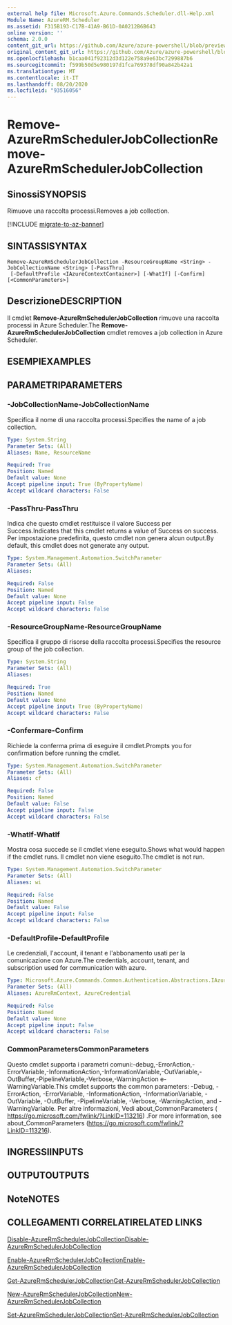```yaml
---
external help file: Microsoft.Azure.Commands.Scheduler.dll-Help.xml
Module Name: AzureRM.Scheduler
ms.assetid: F315B193-C17B-41A9-B61D-0A0212B6B643
online version: ''
schema: 2.0.0
content_git_url: https://github.com/Azure/azure-powershell/blob/preview/src/ResourceManager/Scheduler/Commands.Scheduler/help/Remove-AzureRmSchedulerJobCollection.md
original_content_git_url: https://github.com/Azure/azure-powershell/blob/preview/src/ResourceManager/Scheduler/Commands.Scheduler/help/Remove-AzureRmSchedulerJobCollection.md
ms.openlocfilehash: b1caa041f92312d3d122e758a9e63bc7299887b6
ms.sourcegitcommit: f599b50d5e980197d1fca769378df90a842b42a1
ms.translationtype: MT
ms.contentlocale: it-IT
ms.lasthandoff: 08/20/2020
ms.locfileid: "93516056"
---
```

# <span data-ttu-id="ad496-101">Remove-AzureRmSchedulerJobCollection</span><span class="sxs-lookup"><span data-stu-id="ad496-101">Remove-AzureRmSchedulerJobCollection</span></span>

## <span data-ttu-id="ad496-102">Sinossi</span><span class="sxs-lookup"><span data-stu-id="ad496-102">SYNOPSIS</span></span>
<span data-ttu-id="ad496-103">Rimuove una raccolta processi.</span><span class="sxs-lookup"><span data-stu-id="ad496-103">Removes a job collection.</span></span>

[!INCLUDE [migrate-to-az-banner](../../includes/migrate-to-az-banner.md)]

## <span data-ttu-id="ad496-104">SINTASSI</span><span class="sxs-lookup"><span data-stu-id="ad496-104">SYNTAX</span></span>

```
Remove-AzureRmSchedulerJobCollection -ResourceGroupName <String> -JobCollectionName <String> [-PassThru]
 [-DefaultProfile <IAzureContextContainer>] [-WhatIf] [-Confirm] [<CommonParameters>]
```

## <span data-ttu-id="ad496-105">Descrizione</span><span class="sxs-lookup"><span data-stu-id="ad496-105">DESCRIPTION</span></span>
<span data-ttu-id="ad496-106">Il cmdlet **Remove-AzureRmSchedulerJobCollection** rimuove una raccolta processi in Azure Scheduler.</span><span class="sxs-lookup"><span data-stu-id="ad496-106">The **Remove-AzureRmSchedulerJobCollection** cmdlet removes a job collection in Azure Scheduler.</span></span>

## <span data-ttu-id="ad496-107">ESEMPI</span><span class="sxs-lookup"><span data-stu-id="ad496-107">EXAMPLES</span></span>

## <span data-ttu-id="ad496-108">PARAMETRI</span><span class="sxs-lookup"><span data-stu-id="ad496-108">PARAMETERS</span></span>

### <span data-ttu-id="ad496-109">-JobCollectionName</span><span class="sxs-lookup"><span data-stu-id="ad496-109">-JobCollectionName</span></span>
<span data-ttu-id="ad496-110">Specifica il nome di una raccolta processi.</span><span class="sxs-lookup"><span data-stu-id="ad496-110">Specifies the name of a job collection.</span></span>

```yaml
Type: System.String
Parameter Sets: (All)
Aliases: Name, ResourceName

Required: True
Position: Named
Default value: None
Accept pipeline input: True (ByPropertyName)
Accept wildcard characters: False
```

### <span data-ttu-id="ad496-111">-PassThru</span><span class="sxs-lookup"><span data-stu-id="ad496-111">-PassThru</span></span>
<span data-ttu-id="ad496-112">Indica che questo cmdlet restituisce il valore Success per Success.</span><span class="sxs-lookup"><span data-stu-id="ad496-112">Indicates that this cmdlet returns a value of Success on success.</span></span>
<span data-ttu-id="ad496-113">Per impostazione predefinita, questo cmdlet non genera alcun output.</span><span class="sxs-lookup"><span data-stu-id="ad496-113">By default, this cmdlet does not generate any output.</span></span>

```yaml
Type: System.Management.Automation.SwitchParameter
Parameter Sets: (All)
Aliases: 

Required: False
Position: Named
Default value: None
Accept pipeline input: False
Accept wildcard characters: False
```

### <span data-ttu-id="ad496-114">-ResourceGroupName</span><span class="sxs-lookup"><span data-stu-id="ad496-114">-ResourceGroupName</span></span>
<span data-ttu-id="ad496-115">Specifica il gruppo di risorse della raccolta processi.</span><span class="sxs-lookup"><span data-stu-id="ad496-115">Specifies the resource group of the job collection.</span></span>

```yaml
Type: System.String
Parameter Sets: (All)
Aliases: 

Required: True
Position: Named
Default value: None
Accept pipeline input: True (ByPropertyName)
Accept wildcard characters: False
```

### <span data-ttu-id="ad496-116">-Confermare</span><span class="sxs-lookup"><span data-stu-id="ad496-116">-Confirm</span></span>
<span data-ttu-id="ad496-117">Richiede la conferma prima di eseguire il cmdlet.</span><span class="sxs-lookup"><span data-stu-id="ad496-117">Prompts you for confirmation before running the cmdlet.</span></span>

```yaml
Type: System.Management.Automation.SwitchParameter
Parameter Sets: (All)
Aliases: cf

Required: False
Position: Named
Default value: False
Accept pipeline input: False
Accept wildcard characters: False
```

### <span data-ttu-id="ad496-118">-WhatIf</span><span class="sxs-lookup"><span data-stu-id="ad496-118">-WhatIf</span></span>
<span data-ttu-id="ad496-119">Mostra cosa succede se il cmdlet viene eseguito.</span><span class="sxs-lookup"><span data-stu-id="ad496-119">Shows what would happen if the cmdlet runs.</span></span>
<span data-ttu-id="ad496-120">Il cmdlet non viene eseguito.</span><span class="sxs-lookup"><span data-stu-id="ad496-120">The cmdlet is not run.</span></span>

```yaml
Type: System.Management.Automation.SwitchParameter
Parameter Sets: (All)
Aliases: wi

Required: False
Position: Named
Default value: False
Accept pipeline input: False
Accept wildcard characters: False
```

### <span data-ttu-id="ad496-121">-DefaultProfile</span><span class="sxs-lookup"><span data-stu-id="ad496-121">-DefaultProfile</span></span>
<span data-ttu-id="ad496-122">Le credenziali, l'account, il tenant e l'abbonamento usati per la comunicazione con Azure.</span><span class="sxs-lookup"><span data-stu-id="ad496-122">The credentials, account, tenant, and subscription used for communication with azure.</span></span>

```yaml
Type: Microsoft.Azure.Commands.Common.Authentication.Abstractions.IAzureContextContainer
Parameter Sets: (All)
Aliases: AzureRmContext, AzureCredential

Required: False
Position: Named
Default value: None
Accept pipeline input: False
Accept wildcard characters: False
```

### <span data-ttu-id="ad496-123">CommonParameters</span><span class="sxs-lookup"><span data-stu-id="ad496-123">CommonParameters</span></span>
<span data-ttu-id="ad496-124">Questo cmdlet supporta i parametri comuni:-debug,-ErrorAction,-ErrorVariable,-InformationAction,-InformationVariable,-OutVariable,-OutBuffer,-PipelineVariable,-Verbose,-WarningAction e-WarningVariable.</span><span class="sxs-lookup"><span data-stu-id="ad496-124">This cmdlet supports the common parameters: -Debug, -ErrorAction, -ErrorVariable, -InformationAction, -InformationVariable, -OutVariable, -OutBuffer, -PipelineVariable, -Verbose, -WarningAction, and -WarningVariable.</span></span> <span data-ttu-id="ad496-125">Per altre informazioni, Vedi about_CommonParameters ( https://go.microsoft.com/fwlink/?LinkID=113216) .</span><span class="sxs-lookup"><span data-stu-id="ad496-125">For more information, see about_CommonParameters (https://go.microsoft.com/fwlink/?LinkID=113216).</span></span>

## <span data-ttu-id="ad496-126">INGRESSI</span><span class="sxs-lookup"><span data-stu-id="ad496-126">INPUTS</span></span>

## <span data-ttu-id="ad496-127">OUTPUT</span><span class="sxs-lookup"><span data-stu-id="ad496-127">OUTPUTS</span></span>

## <span data-ttu-id="ad496-128">Note</span><span class="sxs-lookup"><span data-stu-id="ad496-128">NOTES</span></span>

## <span data-ttu-id="ad496-129">COLLEGAMENTI CORRELATI</span><span class="sxs-lookup"><span data-stu-id="ad496-129">RELATED LINKS</span></span>

[<span data-ttu-id="ad496-130">Disable-AzureRmSchedulerJobCollection</span><span class="sxs-lookup"><span data-stu-id="ad496-130">Disable-AzureRmSchedulerJobCollection</span></span>](./Disable-AzureRmSchedulerJobCollection.md)

[<span data-ttu-id="ad496-131">Enable-AzureRmSchedulerJobCollection</span><span class="sxs-lookup"><span data-stu-id="ad496-131">Enable-AzureRmSchedulerJobCollection</span></span>](./Enable-AzureRmSchedulerJobCollection.md)

[<span data-ttu-id="ad496-132">Get-AzureRmSchedulerJobCollection</span><span class="sxs-lookup"><span data-stu-id="ad496-132">Get-AzureRmSchedulerJobCollection</span></span>](./Get-AzureRmSchedulerJobCollection.md)

[<span data-ttu-id="ad496-133">New-AzureRmSchedulerJobCollection</span><span class="sxs-lookup"><span data-stu-id="ad496-133">New-AzureRmSchedulerJobCollection</span></span>](./New-AzureRmSchedulerJobCollection.md)

[<span data-ttu-id="ad496-134">Set-AzureRmSchedulerJobCollection</span><span class="sxs-lookup"><span data-stu-id="ad496-134">Set-AzureRmSchedulerJobCollection</span></span>](./Set-AzureRmSchedulerJobCollection.md)


